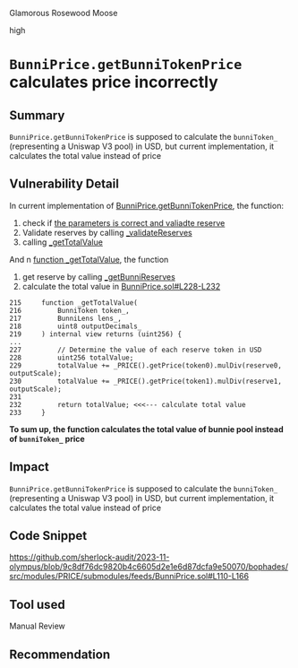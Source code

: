Glamorous Rosewood Moose

high

# `BunniPrice.getBunniTokenPrice` calculates price incorrectly

## Summary
`BunniPrice.getBunniTokenPrice` is supposed to calculate the `bunniToken_` (representing a Uniswap V3 pool) in USD, but current implementation, it calculates the total value instead of price
## Vulnerability Detail
In current implementation of [BunniPrice.getBunniTokenPrice](https://github.com/sherlock-audit/2023-11-olympus/blob/9c8df76dc9820b4c6605d2e1e6d87dcfa9e50070/bophades/src/modules/PRICE/submodules/feeds/BunniPrice.sol#L110-L166), the function:
1. check if [the parameters is correct and valiadte reserve](https://github.com/sherlock-audit/2023-11-olympus/blob/9c8df76dc9820b4c6605d2e1e6d87dcfa9e50070/bophades/src/modules/PRICE/submodules/feeds/BunniPrice.sol#L116-L152)
1. Validate reserves by calling [_validateReserves](https://github.com/sherlock-audit/2023-11-olympus/blob/9c8df76dc9820b4c6605d2e1e6d87dcfa9e50070/bophades/src/modules/PRICE/submodules/feeds/BunniPrice.sol#L155-L160)
1. calling [_getTotalValue](https://github.com/sherlock-audit/2023-11-olympus/blob/9c8df76dc9820b4c6605d2e1e6d87dcfa9e50070/bophades/src/modules/PRICE/submodules/feeds/BunniPrice.sol#L163)

And n [function _getTotalValue](https://github.com/sherlock-audit/2023-11-olympus/blob/9c8df76dc9820b4c6605d2e1e6d87dcfa9e50070/bophades/src/modules/PRICE/submodules/feeds/BunniPrice.sol#L215-L233), the function
1. get reserve by calling [_getBunniReserves](https://github.com/sherlock-audit/2023-11-olympus/blob/9c8df76dc9820b4c6605d2e1e6d87dcfa9e50070/bophades/src/modules/PRICE/submodules/feeds/BunniPrice.sol#L192-L207)
1. calculate the total value in [BunniPrice.sol#L228-L232](https://github.com/sherlock-audit/2023-11-olympus/blob/9c8df76dc9820b4c6605d2e1e6d87dcfa9e50070/bophades/src/modules/PRICE/submodules/feeds/BunniPrice.sol#L228-L232)
```solidity
215     function _getTotalValue(
216         BunniToken token_,
217         BunniLens lens_,
218         uint8 outputDecimals_
219     ) internal view returns (uint256) {
...
227         // Determine the value of each reserve token in USD
228         uint256 totalValue;
229         totalValue += _PRICE().getPrice(token0).mulDiv(reserve0, outputScale);
230         totalValue += _PRICE().getPrice(token1).mulDiv(reserve1, outputScale);
231 
232         return totalValue; <<<--- calculate total value
233     }

```
**To sum up, the function calculates the total value of bunnie pool instead of `bunniToken_` price**

## Impact
`BunniPrice.getBunniTokenPrice` is supposed to calculate the `bunniToken_` (representing a Uniswap V3 pool) in USD, but current implementation, it calculates the total value instead of price
## Code Snippet
https://github.com/sherlock-audit/2023-11-olympus/blob/9c8df76dc9820b4c6605d2e1e6d87dcfa9e50070/bophades/src/modules/PRICE/submodules/feeds/BunniPrice.sol#L110-L166
## Tool used

Manual Review

## Recommendation